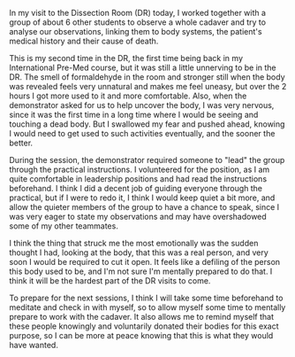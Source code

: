 In my visit to the Dissection Room (DR) today, I worked together with a group of about 6 other students to observe a whole cadaver and try to analyse our observations, linking them to body systems, the patient's medical history and their cause of death. 

This is my second time in the DR, the first time being back in my International Pre-Med course, but it was still a little unnerving to be in the DR. The smell of formaldehyde in the room and stronger still when the body was revealed feels very unnatural and makes me feel uneasy, but over the 2 hours I got more used to it and more comfortable. Also, when the demonstrator asked for us to help uncover the body, I was very nervous, since it was the first time in a long time where I would be seeing and touching a dead body. But I swallowed my fear and pushed ahead, knowing I would need to get used to such activities eventually, and the sooner the better. 

During the session, the demonstrator required someone to "lead" the group through the practical instructions. I volunteered for the position, as I am quite comfortable in leadership positions and had read the instructions beforehand. I think I did a decent job of guiding everyone through the practical, but if I were to redo it, I think I would keep quiet a bit more, and allow the quieter members of the group to have a chance to speak, since I was very eager to state my observations and may have overshadowed some of my other teammates. 

I think the thing that struck me the most emotionally was the sudden thought I had, looking at the body, that this was a real person, and very soon I would be required to cut it open. It feels like a defiling of the person this body used to be, and I'm not sure I'm mentally prepared to do that. I think it will be the hardest part of the DR visits to come.  

To prepare for the next sessions, I think I will take some time beforehand to meditate and check in with myself, so to allow myself some time to mentally prepare to work with the cadaver. It also allows me to remind myself that these people knowingly and voluntarily donated their bodies for this exact purpose, so I can be more at peace knowing that this is what they would have wanted. 